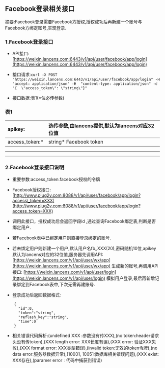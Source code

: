 ## Facebook登录相关接口

摘要:Facebook登录需要Facebook方授权,授权成功后再新建一个账号与Facebook方绑定账号,实现登录.

### 1.Facebook登录接口

* API接口:[https://weixin.lancens.com:6443/v1/api/user/facebook/app/login](https://weixin.lancens.com:6443/v1/api/user/facebook/app/login)

* 接口请求:`curl -X POST "https://weixin.lancens.com:6443/v1/api/user/facebook/app/login" -H  "accept: application/json" -H  "content-type: application/json" -d "{  \"access_token\": \"string\"}"`

* 接口数据:表1\(\*位必传参数\)

### 表1

| apikey: | 选传参数,由lancens提供,默认为lancens对应32位值 |
| :--- | :--- |
| access\_token:\* | string\* Facebook token |

---

---

### 2.Facebook登录接口说明

* 重要参数:access\_token.facebook授权的令牌

* Facebook授权接口:[http://www.plug2v.com:8088/v1/api/user/facebook/app/login?access\_token=XXX](http://www.plug2v.com:8088/v1/api/user/facebook/app/login?access_token=XXX)

* 调用此接口，授权成功后会返回字段id ,通过查询Facebook绑定表,判断是否绑定用户.

* 若Facebook表中已绑定用户则直接登录绑定的账号.

* 若未绑定用户则新建一个用户,默认用户名fb\_XXX\(20\),密码随机10位,apikey默认为lancens对应的32位值,服务器先调用API:[https://weixin.lancens.com/v1/api/user/wx/app](https://weixin.lancens.com/v1/api/user/wx/app) 生成新的账号,再调用API接口: [https://weixin.lancens.com/v1/api/user/login](https://weixin.lancens.com/v1/api/user/login)  模拟用户登录,最后再新增记录绑定到Facebook表中,下次无需再建账号.

* 登录成功后返回数据格式:

```
    {
      "id":0,
      "token":"string",
      "reflash_key":"string",
      "time":0
    }
```

* 相关错误代码解析:\(undefined XXX :参数没有传XXX\),\(no token:header请求头没有传token\),\(XXX length error: XXX长度有误\),\(XXX error: 验证XXX失败\),\(XXX format error: XXX类型错误\),\(invalid token:无效的token令牌\),\(no data error:服务器数据异常\),\(10001, 10051:数据库相关错误问题\),\(XXX exist: XXX存在\),\(paramer error : 代码中捕获到错误\)



